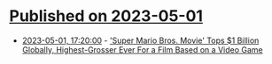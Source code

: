 # [Published on 2023-05-01](index.md)

* [2023-05-01, 17:20:00](https://entertainment.slashdot.org/story/23/05/01/1629214/super-mario-bros-movie-tops-1-billion-globally-highest-grosser-ever-for-a-film-based-on-a-video-game?utm_source=rss1.0mainlinkanon&utm_medium=feed) - ['Super Mario Bros. Movie' Tops $1 Billion Globally, Highest-Grosser Ever For a Film Based on a Video Game](https://entertainment.slashdot.org/story/23/05/01/1629214/super-mario-bros-movie-tops-1-billion-globally-highest-grosser-ever-for-a-film-based-on-a-video-game?utm_source=rss1.0mainlinkanon&utm_medium=feed)
